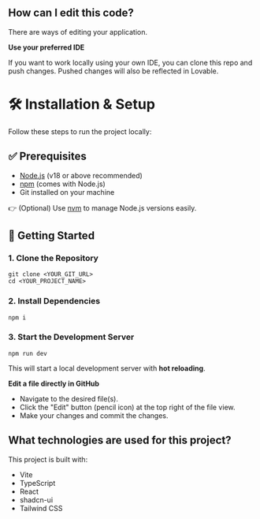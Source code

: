 

## How can I edit this code?

There are ways of editing your application.


**Use your preferred IDE**

If you want to work locally using your own IDE, you can clone this repo and push changes. Pushed changes will also be reflected in Lovable.

<h1>🛠️ Installation & Setup</h1>

<p>Follow these steps to run the project locally:</p>

<h2>✅ Prerequisites</h2>
<ul>
  <li><a href="https://nodejs.org/" target="_blank">Node.js</a> (v18 or above recommended)</li>
  <li><a href="https://www.npmjs.com/" target="_blank">npm</a> (comes with Node.js)</li>
  <li>Git installed on your machine</li>
</ul>

<p>👉 (Optional) Use <a href="https://github.com/nvm-sh/nvm" target="_blank">nvm</a> to manage Node.js versions easily.</p>

<h2>🚀 Getting Started</h2>

<h3>1. Clone the Repository</h3>
<pre><code>git clone &lt;YOUR_GIT_URL&gt;
cd &lt;YOUR_PROJECT_NAME&gt;
</code></pre>

<h3>2. Install Dependencies</h3>
<pre><code>npm i
</code></pre>

<h3>3. Start the Development Server</h3>
<pre><code>npm run dev
</code></pre>

<p>This will start a local development server with <strong>hot reloading</strong>.</p>

**Edit a file directly in GitHub**

- Navigate to the desired file(s).
- Click the "Edit" button (pencil icon) at the top right of the file view.
- Make your changes and commit the changes.

## What technologies are used for this project?

This project is built with:

- Vite
- TypeScript
- React
- shadcn-ui
- Tailwind CSS


